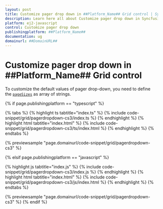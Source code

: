 ```yaml
---
layout: post
title: Customize pager drop down in ##Platform_Name## Grid control | Syncfusion
description: Learn here all about Customize pager drop down in Syncfusion ##Platform_Name## Grid control of Syncfusion Essential JS 2 and more.
platform: ej2-javascript
control: Customize pager drop down 
publishingplatform: ##Platform_Name##
documentation: ug
domainurl: ##DomainURL##
---
```


# Customize pager drop down in ##Platform_Name## Grid control

To customize the default values of pager drop-down, you need to define the [`pageSizes`](../../api/grid/pageSettings/#pagesizes) as array of strings.

{% if page.publishingplatform == "typescript" %}

 {% tabs %}
{% highlight ts tabtitle="index.ts" %}
{% include code-snippet/grid/pagerdropdown-cs3/index.ts %}
{% endhighlight %}
{% highlight html tabtitle="index.html" %}
{% include code-snippet/grid/pagerdropdown-cs3/ts/index.html %}
{% endhighlight %}
{% endtabs %}
        
{% previewsample "page.domainurl/code-snippet/grid/pagerdropdown-cs3" %}

{% elsif page.publishingplatform == "javascript" %}

{% highlight js tabtitle="index.js" %}
{% include code-snippet/grid/pagerdropdown-cs3/index.js %}
{% endhighlight %}
{% highlight html tabtitle="index.html" %}
{% include code-snippet/grid/pagerdropdown-cs3/js/index.html %}
{% endhighlight %}
{% endtabs %}

{% previewsample "page.domainurl/code-snippet/grid/pagerdropdown-cs3" %}
{% endif %}
